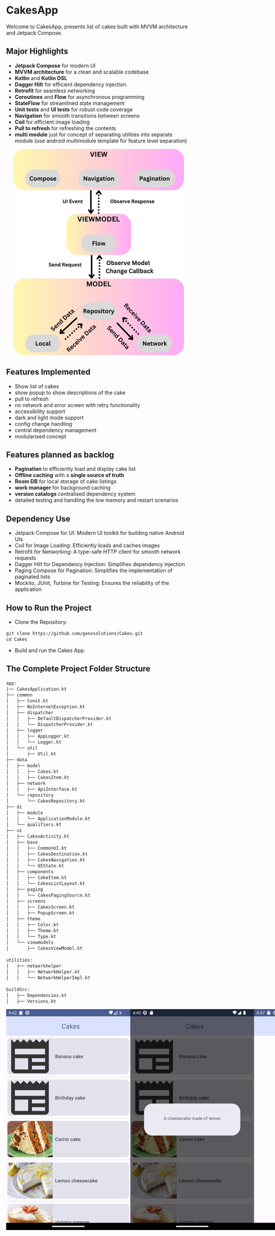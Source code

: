 # CakesApp

Welcome to CakesApp, presents list of cakes built with MVVM architecture and Jetpack Compose.

## Major Highlights

- **Jetpack Compose** for modern UI
- **MVVM architecture** for a clean and scalable codebase
- **Kotlin** and **Kotlin DSL**
- **Dagger Hilt** for efficient dependency injection.
- **Retrofit** for seamless networking
- **Coroutines** and **Flow** for asynchronous programming
- **StateFlow** for streamlined state management
- **Unit tests** and **UI tests** for robust code coverage
- **Navigation** for smooth transitions between screens
- **Coil** for efficient image loading
- **Pull to refresh** for refreshing the contents
- **multi module** just for concept of separating utilities into separate module (use android multimodule template for feature level separation)

<p align="center">
<img alt="screenshots"  src="https://github.com/genxsolutions/Cakes/blob/main/assets/Cakes_app_architecture.jpeg">
</p>

## Features Implemented

- Show list of cakes
- show popup to show descriptions of the cake
- pull to refresh
- no network and error screen with retry functionality
- accessibility support
- dark and light mode support
- config change handling
- central dependency management
- modularised concept

## Features planned as backlog
- **Pagination** to efficiently load and display cake list 
- **Offline caching** with a **single source of truth**
- **Room DB** for local storage of cake listings
- **work manager** for background caching
- **version catalogs** centralised dependency system 
- detailed testing and handling the low memory and restart scenarios 

## Dependency Use

- Jetpack Compose for UI: Modern UI toolkit for building native Android UIs
- Coil for Image Loading: Efficiently loads and caches images
- Retrofit for Networking: A type-safe HTTP client for smooth network requests
- Dagger Hilt for Dependency Injection: Simplifies dependency injection
- Paging Compose for Pagination: Simplifies the implementation of paginated lists
- Mockito, JUnit, Turbine for Testing: Ensures the reliability of the application

## How to Run the Project

- Clone the Repository:
```
git clone https://github.com/genxsolutions/Cakes.git
cd Cakes
```
- Build and run the Cakes App.


## The Complete Project Folder Structure

```
app:
|── CakesApplication.kt
├── common
│   ├── Const.kt
│   ├── NoInternetException.kt
│   ├── dispatcher
│   │   ├── DefaultDispatcherProvider.kt
│   │   └── DispatcherProvider.kt
│   ├── logger
│   │   ├── AppLogger.kt
│   │   └── Logger.kt
│   └── util
│       ├── Util.kt
├── data
│   ├── model
│   │   ├── Cakes.kt
│   │   ├── CakesItem.kt
│   ├── network
│   │   ├── ApiInterface.kt
│   └── repository
│       └── CakesRepository.kt
├── di
│   ├── module
│   │   └── ApplicationModule.kt
│   └── qualifiers.kt
├── ui
│   ├── CakesActivity.kt
│   ├── base
│   │   ├── CommonUI.kt
│   │   ├── CakesDestination.kt
│   │   ├── CakesNavigation.kt
│   │   └── UIState.kt
│   ├── components
│   │   ├── CakeItem.kt
│   │   └── CakesListLayout.kt
│   ├── paging
│   │   └── CakesPagingSource.kt
│   ├── screens
│   │   ├── CakesScreen.kt
│   │   ├── PopupScreen.kt
│   ├── theme
│   │   ├── Color.kt
│   │   ├── Theme.kt
│   │   └── Type.kt
│   └── viewmodels
│       ├── CakesViewModel.kt

utilities:
│   ├── networkhelper
│   │   ├── NetworkHelper.kt
│   │   └── NetworkHelperImpl.kt

buildSrc:
│   ├── Dependencies.kt
│   ├── Versions.kt 

```
<div style="display: flex; justify-content: space-between;">
    <img alt="cake list"  src="https://github.com/genxsolutions/Cakes/blob/main/assets/cakeList.png" width="400" height="600">
    <img alt="description" src="https://github.com/genxsolutions/Cakes/blob/main/assets/popup_description.png" width="400" height="600">
    <img alt="error" src="https://github.com/genxsolutions/Cakes/blob/main/assets/error.png" width="400" height="600">
    <img alt="animation" src="https://github.com/genxsolutions/Cakes/blob/main/assets/fadein_animation.png" width="400" height="600">
    <img alt="pull-to-refresh" src="https://github.com/genxsolutions/Cakes/blob/main/assets/pull_to_refresh.png" width="400" height="600">
</div>
